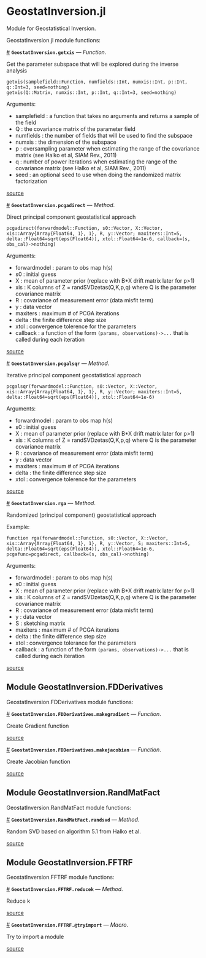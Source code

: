 
<a id='GeostatInversion.jl-1'></a>

# GeostatInversion.jl


Module for Geostatistical Inversion.


GeostatInversion.jl module functions:

<a id='GeostatInversion.getxis' href='#GeostatInversion.getxis'>#</a>
**`GeostatInversion.getxis`** &mdash; *Function*.



Get the parameter subspace that will be explored during the inverse analysis

```
getxis(samplefield::Function, numfields::Int, numxis::Int, p::Int, q::Int=3, seed=nothing)
getxis(Q::Matrix, numxis::Int, p::Int, q::Int=3, seed=nothing)
```

Arguments:

  * samplefield : a function that takes no arguments and returns a sample of the field
  * Q : the covariance matrix of the parameter field
  * numfields : the number of fields that will be used to find the subspace
  * numxis : the dimension of the subspace
  * p : oversampling parameter when estimating the range of the covariance matrix (see Halko et al, SIAM Rev., 2011)
  * q : number of power iterations when estimating the range of the covariance matrix (see Halko et al, SIAM Rev., 2011)
  * seed : an optional seed to use when doing the randomized matrix factorization


<a target='_blank' href='https://github.com/madsjulia/GeostatInversion.jl/tree/9c2175e94994330b735a015c1b6086d2401a3ece/src/GeostatInversion.jl#L37-L54' class='documenter-source'>source</a><br>

<a id='GeostatInversion.pcgadirect-Tuple{Function,Array{T,1},Array{T,1},Array{Array{Float64,1},1},Any,Array{T,1}}' href='#GeostatInversion.pcgadirect-Tuple{Function,Array{T,1},Array{T,1},Array{Array{Float64,1},1},Any,Array{T,1}}'>#</a>
**`GeostatInversion.pcgadirect`** &mdash; *Method*.



Direct principal component geostatistical approach

```
pcgadirect(forwardmodel::Function, s0::Vector, X::Vector, xis::Array{Array{Float64, 1}, 1}, R, y::Vector; maxiters::Int=5, delta::Float64=sqrt(eps(Float64)), xtol::Float64=1e-6, callback=(s, obs_cal)->nothing)
```

Arguments:

  * forwardmodel : param to obs map h(s)
  * s0 : initial guess
  * X : mean of parameter prior (replace with B*X drift matrix later for p>1)
  * xis : K columns of Z = randSVDzetas(Q,K,p,q) where Q is the parameter covariance matrix
  * R : covariance of measurement error (data misfit term)
  * y : data vector
  * maxiters : maximum # of PCGA iterations
  * delta : the finite difference step size
  * xtol : convergence tolerence for the parameters
  * callback : a function of the form `(params, observations)->...` that is called during each iteration


<a target='_blank' href='https://github.com/madsjulia/GeostatInversion.jl/tree/9c2175e94994330b735a015c1b6086d2401a3ece/src/direct.jl#L1-L20' class='documenter-source'>source</a><br>

<a id='GeostatInversion.pcgalsqr-Tuple{Function,Array{T,1},Array{T,1},Array{Array{Float64,1},1},Any,Array{T,1}}' href='#GeostatInversion.pcgalsqr-Tuple{Function,Array{T,1},Array{T,1},Array{Array{Float64,1},1},Any,Array{T,1}}'>#</a>
**`GeostatInversion.pcgalsqr`** &mdash; *Method*.



Iterative principal component geostatistical approach

```
pcgalsqr(forwardmodel::Function, s0::Vector, X::Vector, xis::Array{Array{Float64, 1}, 1}, R, y::Vector; maxiters::Int=5, delta::Float64=sqrt(eps(Float64)), xtol::Float64=1e-6)
```

Arguments:

  * forwardmodel : param to obs map h(s)
  * s0 : initial guess
  * X : mean of parameter prior (replace with B*X drift matrix later for p>1)
  * xis : K columns of Z = randSVDzetas(Q,K,p,q) where Q is the parameter covariance matrix
  * R : covariance of measurement error (data misfit term)
  * y : data vector
  * maxiters : maximum # of PCGA iterations
  * delta : the finite difference step size
  * xtol : convergence tolerence for the parameters


<a target='_blank' href='https://github.com/madsjulia/GeostatInversion.jl/tree/9c2175e94994330b735a015c1b6086d2401a3ece/src/lsqr.jl#L1-L19' class='documenter-source'>source</a><br>

<a id='GeostatInversion.rga-Tuple{Function,Array{T,1},Array{T,1},Array{Array{Float64,1},1},Any,Array{T,1},Any}' href='#GeostatInversion.rga-Tuple{Function,Array{T,1},Array{T,1},Array{Array{Float64,1},1},Any,Array{T,1},Any}'>#</a>
**`GeostatInversion.rga`** &mdash; *Method*.



Randomized (principal component) geostatistical approach

Example:

```
function rga(forwardmodel::Function, s0::Vector, X::Vector, xis::Array{Array{Float64, 1}, 1}, R, y::Vector, S; maxiters::Int=5, delta::Float64=sqrt(eps(Float64)), xtol::Float64=1e-6, pcgafunc=pcgadirect, callback=(s, obs_cal)->nothing)
```

Arguments:

  * forwardmodel : param to obs map h(s)
  * s0 : initial guess
  * X : mean of parameter prior (replace with B*X drift matrix later for p>1)
  * xis : K columns of Z = randSVDzetas(Q,K,p,q) where Q is the parameter covariance matrix
  * R : covariance of measurement error (data misfit term)
  * y : data vector
  * S : sketching matrix
  * maxiters : maximum # of PCGA iterations
  * delta : the finite difference step size
  * xtol : convergence tolerance for the parameters
  * callback : a function of the form `(params, observations)->...` that is called during each iteration


<a target='_blank' href='https://github.com/madsjulia/GeostatInversion.jl/tree/9c2175e94994330b735a015c1b6086d2401a3ece/src/GeostatInversion.jl#L75-L97' class='documenter-source'>source</a><br>


<a id='Module-GeostatInversion.FDDerivatives-1'></a>

## Module GeostatInversion.FDDerivatives


GeostatInversion.FDDerivatives module functions:

<a id='GeostatInversion.FDDerivatives.makegradient' href='#GeostatInversion.FDDerivatives.makegradient'>#</a>
**`GeostatInversion.FDDerivatives.makegradient`** &mdash; *Function*.



Create Gradient function


<a target='_blank' href='https://github.com/madsjulia/GeostatInversion.jl/tree/9c2175e94994330b735a015c1b6086d2401a3ece/src/FDDerivatives.jl#L22' class='documenter-source'>source</a><br>

<a id='GeostatInversion.FDDerivatives.makejacobian' href='#GeostatInversion.FDDerivatives.makejacobian'>#</a>
**`GeostatInversion.FDDerivatives.makejacobian`** &mdash; *Function*.



Create Jacobian function


<a target='_blank' href='https://github.com/madsjulia/GeostatInversion.jl/tree/9c2175e94994330b735a015c1b6086d2401a3ece/src/FDDerivatives.jl#L3' class='documenter-source'>source</a><br>


<a id='Module-GeostatInversion.RandMatFact-1'></a>

## Module GeostatInversion.RandMatFact


GeostatInversion.RandMatFact module functions:

<a id='GeostatInversion.RandMatFact.randsvd-Tuple{Any,Int64,Int64,Int64}' href='#GeostatInversion.RandMatFact.randsvd-Tuple{Any,Int64,Int64,Int64}'>#</a>
**`GeostatInversion.RandMatFact.randsvd`** &mdash; *Method*.



Random SVD based on algorithm 5.1 from Halko et al.


<a target='_blank' href='https://github.com/madsjulia/GeostatInversion.jl/tree/9c2175e94994330b735a015c1b6086d2401a3ece/src/RandMatFact.jl#L75' class='documenter-source'>source</a><br>


<a id='Module-GeostatInversion.FFTRF-1'></a>

## Module GeostatInversion.FFTRF


GeostatInversion.FFTRF module functions:

<a id='GeostatInversion.FFTRF.reducek-Tuple{Any,Any}' href='#GeostatInversion.FFTRF.reducek-Tuple{Any,Any}'>#</a>
**`GeostatInversion.FFTRF.reducek`** &mdash; *Method*.



Reduce k


<a target='_blank' href='https://github.com/madsjulia/GeostatInversion.jl/tree/9c2175e94994330b735a015c1b6086d2401a3ece/src/FFTRF.jl#L20' class='documenter-source'>source</a><br>

<a id='GeostatInversion.FFTRF.@tryimport-Tuple{Symbol}' href='#GeostatInversion.FFTRF.@tryimport-Tuple{Symbol}'>#</a>
**`GeostatInversion.FFTRF.@tryimport`** &mdash; *Macro*.



Try to import a module


<a target='_blank' href='https://github.com/madsjulia/GeostatInversion.jl/tree/9c2175e94994330b735a015c1b6086d2401a3ece/src/FFTRF.jl#L3' class='documenter-source'>source</a><br>

